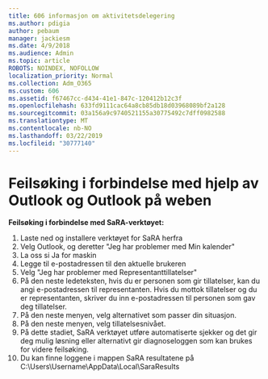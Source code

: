 ```yaml
---
title: 606 informasjon om aktivitetsdelegering
ms.author: pdigia
author: pebaum
manager: jackiesm
ms.date: 4/9/2018
ms.audience: Admin
ms.topic: article
ROBOTS: NOINDEX, NOFOLLOW
localization_priority: Normal
ms.collection: Adm_O365
ms.custom: 606
ms.assetid: f67467cc-d434-41e1-847c-120412b12c3f
ms.openlocfilehash: 633fd9111cac64a8cb85db18d03968089bf2a128
ms.sourcegitcommit: 03a156a9c9740521155a30775492c7dff0982588
ms.translationtype: MT
ms.contentlocale: nb-NO
ms.lasthandoff: 03/22/2019
ms.locfileid: "30777140"
---
```

# <a name="troubleshooting-delegation-in-outlook-and-outlook-on-the-web"></a>Feilsøking i forbindelse med hjelp av Outlook og Outlook på weben

**Feilsøking i forbindelse med SaRA-verktøyet:**

1. Laste ned og installere verktøyet for SaRA herfra
1. Velg Outlook, og deretter "Jeg har problemer med Min kalender"
1. La oss si Ja for maskin
1. Legge til e-postadressen til den aktuelle brukeren
1. Velg "Jeg har problemer med Representanttillatelser"
1. På den neste ledeteksten, hvis du er personen som gir tillatelser, kan du angi e-postadressen til representanten. Hvis du mottok tillatelser og du er representanten, skriver du inn e-postadressen til personen som gav deg tillatelser.
1. På den neste menyen, velg alternativet som passer din situasjon. 
1. På den neste menyen, velg tillatelsesnivået.
1. På dette stadiet, SaRA verktøyet utføre automatiserte sjekker og det gir deg mulig løsning eller alternativt gir diagnoseloggen som kan brukes for videre feilsøking.
1. Du kan finne loggene i mappen SaRA resultatene på C:\Users\Username\AppData\Local\SaraResults
